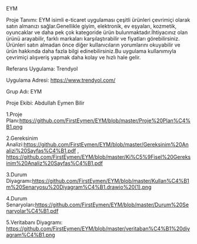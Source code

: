 EYM

Proje Tanımı: EYM isimli e-ticaret uygulaması çeşitli ürünleri çevrimiçi olarak satın almanızı sağlar.Genellikle giyim, elektronik, ev eşyaları, kozmetik, oyuncaklar ve daha pek çok kategoride ürün bulunmaktadır.İhtiyacınız olan ürünü arayabilir, farklı markaları karşılaştırabilir ve fiyatları görebilirsiniz. Ürünleri satın almadan önce diğer kullanıcıların yorumlarını okuyabilir ve ürün hakkında daha fazla bilgi edinebilirsiniz.Bu uygulama kullanımıyla çevrimiçi alışveriş yapmak daha kolay ve hızlı hale gelir.

Referans Uygulama: Trendyol

Uygulama Adresi: https://www.trendyol.com/

Grup Adı: EYM

Proje Ekibi: Abdullah Eymen Bilir

1.Proje Planı:https://github.com/FirstEymen/EYM/blob/master/Proje%20Plan%C4%B1.png

2.Gereksinim Analizi:https://github.com/FirstEymen/EYM/blob/master/Gereksinim%20Analizi%20Sayfas%C4%B1.pdf  ,  https://github.com/FirstEymen/EYM/blob/master/Ki%C5%9Fisel%20Gereksinim%20Analiz%20Sayfas%C4%B1.pdf

3.Durum Diyagramı:https://github.com/FirstEymen/EYM/blob/master/Kullan%C4%B1m%20Senaryosu%20Diyagram%C4%B1.drawio%20(1).png

4.Durum Senaryoları:https://github.com/FirstEymen/EYM/blob/master/Durum%20Senaryolar%C4%B1.pdf

5.Veritabanı Diyagramı: https://github.com/FirstEymen/EYM/blob/master/veritaban%C4%B1%20diyagram%C4%B1.png

